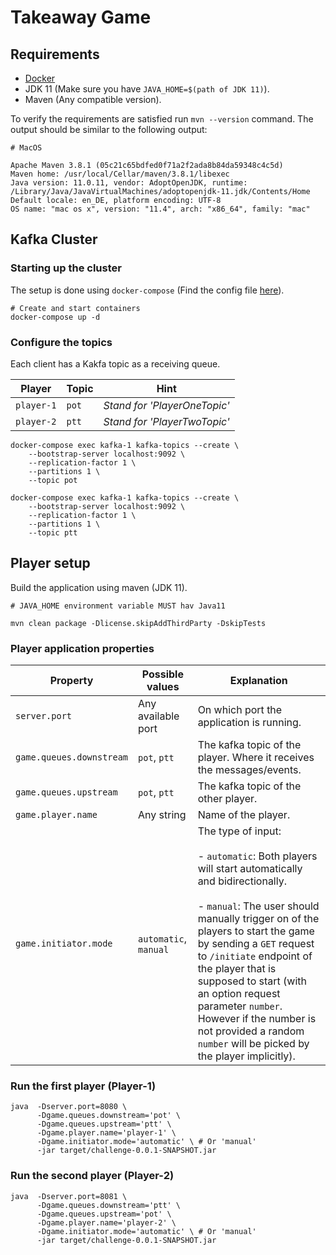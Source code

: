 # Takeaway Game

## Requirements
- [Docker](https://www.docker.com/products/docker-desktop)
- JDK 11 (Make sure you have `JAVA_HOME=$(path of JDK 11)`).
- Maven (Any compatible version).

To verify the requirements are satisfied run `mvn --version` command.
The output should be similar to the following output:

```shell
# MacOS

Apache Maven 3.8.1 (05c21c65bdfed0f71a2f2ada8b84da59348c4c5d)
Maven home: /usr/local/Cellar/maven/3.8.1/libexec
Java version: 11.0.11, vendor: AdoptOpenJDK, runtime: /Library/Java/JavaVirtualMachines/adoptopenjdk-11.jdk/Contents/Home
Default locale: en_DE, platform encoding: UTF-8
OS name: "mac os x", version: "11.4", arch: "x86_64", family: "mac"
```

## Kafka Cluster
### Starting up the cluster
The setup is done using `docker-compose` (Find the config file [here](docker-compose.yml)).
```shell
# Create and start containers
docker-compose up -d
```

### Configure the topics
Each client has a Kakfa topic as a receiving queue.

| Player     | Topic | Hint                         |
|------------|-------|------------------------------|
| `player-1` | `pot` | _Stand for 'PlayerOneTopic'_ |
| `player-2` | `ptt` | _Stand for 'PlayerTwoTopic'_ |

```shell
docker-compose exec kafka-1 kafka-topics --create \
    --bootstrap-server localhost:9092 \
    --replication-factor 1 \
    --partitions 1 \
    --topic pot

docker-compose exec kafka-1 kafka-topics --create \
    --bootstrap-server localhost:9092 \
    --replication-factor 1 \
    --partitions 1 \
    --topic ptt
```

## Player setup

Build the application using maven (JDK 11).
```shell
# JAVA_HOME environment variable MUST hav Java11

mvn clean package -Dlicense.skipAddThirdParty -DskipTests
```

### Player application properties

| Property                 | Possible values       | Explanation                                                           |
|--------------------------|-----------------------|-----------------------------------------------------------------------|
| `server.port`            | Any available port    | On which port the application is running.                             |
| `game.queues.downstream` | `pot`, `ptt`          | The kafka topic of the player. Where it receives the messages/events. |
| `game.queues.upstream`   | `pot`, `ptt`          | The kafka topic of the other player.                                  |
| `game.player.name`       | Any string            | Name of the player.                                                   |
| `game.initiator.mode`    | `automatic`, `manual` | The type of input:<br><br> - `automatic`: Both players will start automatically and bidirectionally.<br><br>- `manual`: The user should manually trigger on of the players to start the game by sending a `GET` request to `/initiate` endpoint of the player that is supposed to start (with an option request parameter `number`. However if the number is not provided a random `number` will be picked by the player implicitly). |


### Run the first player (Player-1)
```shell
java  -Dserver.port=8080 \
      -Dgame.queues.downstream='pot' \
      -Dgame.queues.upstream='ptt' \
      -Dgame.player.name='player-1' \
      -Dgame.initiator.mode='automatic' \ # Or 'manual'
      -jar target/challenge-0.0.1-SNAPSHOT.jar
```

### Run the second player (Player-2)
```shell
java  -Dserver.port=8081 \
      -Dgame.queues.downstream='ptt' \
      -Dgame.queues.upstream='pot' \
      -Dgame.player.name='player-2' \
      -Dgame.initiator.mode='automatic' \ # Or 'manual'
      -jar target/challenge-0.0.1-SNAPSHOT.jar
```